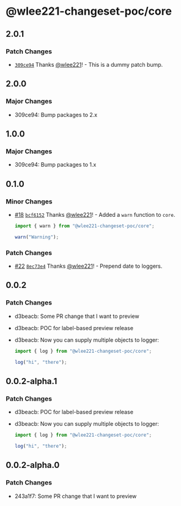 # @wlee221-changeset-poc/core

## 2.0.1

### Patch Changes

- [`309ce94`](https://github.com/wlee221/changeset-poc/commit/309ce945322a9787f745391d9f3f889e76287b60) Thanks [@wlee221](https://github.com/wlee221)! - This is a dummy patch bump.

## 2.0.0

### Major Changes

- 309ce94: Bump packages to 2.x

## 1.0.0

### Major Changes

- 309ce94: Bump packages to 1.x

## 0.1.0

### Minor Changes

- [#18](https://github.com/wlee221/changeset-poc/pull/18) [`bcf6152`](https://github.com/wlee221/changeset-poc/commit/bcf61525e9faff5404fff5b52c9471f1425750b1) Thanks [@wlee221](https://github.com/wlee221)! - Added a `warn` function to `core`.

  ```ts
  import { warn } from "@wlee221-changeset-poc/core";

  warn("Warning");
  ```

### Patch Changes

- [#22](https://github.com/wlee221/changeset-poc/pull/22) [`8ec73e4`](https://github.com/wlee221/changeset-poc/commit/8ec73e46290c86748b6d99ae97b35660ec295777) Thanks [@wlee221](https://github.com/wlee221)! - Prepend date to loggers.

## 0.0.2

### Patch Changes

- d3beacb: Some PR change that I want to preview
- d3beacb: POC for label-based preview release
- d3beacb: Now you can supply multiple objects to logger:

  ```ts
  import { log } from "@wlee221-changeset-poc/core";

  log("hi", "there");
  ```

## 0.0.2-alpha.1

### Patch Changes

- d3beacb: POC for label-based preview release
- d3beacb: Now you can supply multiple objects to logger:

  ```ts
  import { log } from "@wlee221-changeset-poc/core";

  log("hi", "there");
  ```

## 0.0.2-alpha.0

### Patch Changes

- 243a1f7: Some PR change that I want to preview
